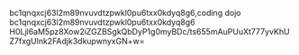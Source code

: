 bc1qnqxcj63l2m89nvuvdtzpwkl0pu6txx0kdyq8g6,coding dojo
bc1qnqxcj63l2m89nvuvdtzpwkl0pu6txx0kdyq8g6
H0Ljl6aM5pz8Xow2iZGZBSgkQbDyP1g0myBDc/ts655mAuPUuXt777yvKhUZ7fxgUlnk2FAdjk3dkupwnyxGN+w=
